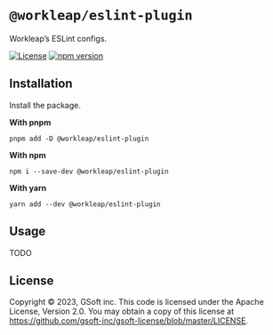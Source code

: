 # `@workleap/eslint-plugin`
Workleap’s ESLint configs.

[![License](https://img.shields.io/badge/License-Apache_2.0-blue.svg)](../../LICENSE)
[![npm version](https://img.shields.io/npm/v/@workleap/eslint-plugin)](https://www.npmjs.com/package/@workleap/eslint-plugin)

## Installation

Install the package.

**With pnpm**
```shell
pnpm add -D @workleap/eslint-plugin
```

**With npm**
```shell
npm i --save-dev @workleap/eslint-plugin
```

**With yarn**
```shell
yarn add --dev @workleap/eslint-plugin
```

## Usage

TODO

## License

Copyright © 2023, GSoft inc. This code is licensed under the Apache License, Version 2.0. You may obtain a copy of this license at https://github.com/gsoft-inc/gsoft-license/blob/master/LICENSE.
